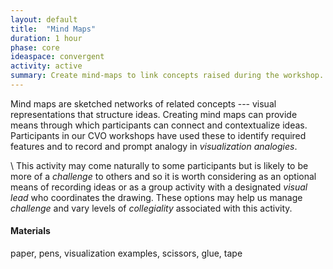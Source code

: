 ```yaml
---
layout: default
title:  "Mind Maps"
duration: 1 hour
phase: core
ideaspace: convergent
activity: active
summary: Create mind-maps to link concepts raised during the workshop.
---
```

Mind maps are sketched networks of related concepts ---  visual representations that structure ideas. Creating mind maps can provide means through which participants can connect and contextualize ideas. Participants in our CVO workshops have used these to identify required features and to record and prompt analogy in _visualization analogies_.

\\
This activity may come naturally to some participants but is likely to be more of a _challenge_ to others and so it is worth considering as an optional means of recording ideas or as a group activity with a designated _visual lead_ who coordinates the drawing.  These options may help us manage _challenge_ and vary levels of _collegiality_ associated with this activity.

#### Materials
paper, pens, visualization examples, scissors, glue, tape
